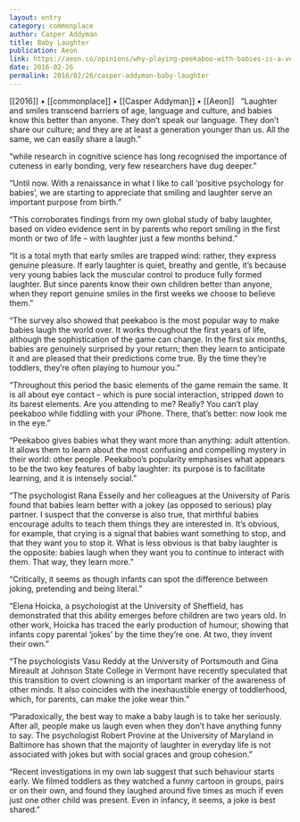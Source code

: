 ```yaml
---
layout: entry
category: commonplace
author: Casper Addyman
title: Baby Laughter
publication: Aeon
link: https://aeon.co/opinions/why-playing-peekaboo-with-babies-is-a-very-serious-matter
date: 2016-02-26
permalink: 2016/02/26/casper-addyman-baby-laughter
---
```


[[2016]] • [[commonplace]] • [[Casper Addyman]] • [[Aeon]]
 
“Laughter and smiles transcend barriers of age, language and culture, and babies know this better than anyone. They don’t speak our language. They don’t share our culture; and they are at least a generation younger than us. All the same, we can easily share a laugh.”

“while research in cognitive science has long recognised the importance of cuteness in early bonding, very few researchers have dug deeper.”

“Until now. With a renaissance in what I like to call ‘positive psychology for babies’, we are starting to appreciate that smiling and laughter serve an important purpose from birth.”

“This corroborates findings from my own global study of baby laughter, based on video evidence sent in by parents who report smiling in the first month or two of life – with laughter just a few months behind.”

“It is a total myth that early smiles are trapped wind: rather, they express genuine pleasure. If early laughter is quiet, breathy and gentle, it’s because very young babies lack the muscular control to produce fully formed laughter. But since parents know their own children better than anyone, when they report genuine smiles in the first weeks we choose to believe them.”

“The survey also showed that peekaboo is the most popular way to make babies laugh the world over. It works throughout the first years of life, although the sophistication of the game can change. In the first six months, babies are genuinely surprised by your return; then they learn to anticipate it and are pleased that their predictions come true. By the time they’re toddlers, they’re often playing to humour you.”

“Throughout this period the basic elements of the game remain the same. It is all about eye contact – which is pure social interaction, stripped down to its barest elements. Are you attending to me? Really? You can’t play peekaboo while fiddling with your iPhone. There, that’s better: now look me in the eye.”

“Peekaboo gives babies what they want more than anything: adult attention. It allows them to learn about the most confusing and compelling mystery in their world: other people. Peekaboo’s popularity emphasises what appears to be the two key features of baby laughter: its purpose is to facilitate learning, and it is intensely social.”

“The psychologist Rana Esseily and her colleagues at the University of Paris found that babies learn better with a jokey (as opposed to serious) play partner. I suspect that the converse is also true, that mirthful babies encourage adults to teach them things they are interested in. It’s obvious, for example, that crying is a signal that babies want something to stop, and that they want you to stop it. What is less obvious is that baby laughter is the opposite: babies laugh when they want you to continue to interact with them. That way, they learn more.”

“Critically, it seems as though infants can spot the difference between joking, pretending and being literal.”

“Elena Hoicka, a psychologist at the University of Sheffield, has demonstrated that this ability emerges before children are two years old. In other work, Hoicka has traced the early production of humour, showing that infants copy parental ‘jokes’ by the time they’re one. At two, they invent their own.”

“The psychologists Vasu Reddy at the University of Portsmouth and Gina Mireault at Johnson State College in Vermont have recently speculated that this transition to overt clowning is an important marker of the awareness of other minds. It also coincides with the inexhaustible energy of toddlerhood, which, for parents, can make the joke wear thin.”

“Paradoxically, the best way to make a baby laugh is to take her seriously. After all, people make us laugh even when they don’t have anything funny to say. The psychologist Robert Provine at the University of Maryland in Baltimore has shown that the majority of laughter in everyday life is not associated with jokes but with social graces and group cohesion.”

“Recent investigations in my own lab suggest that such behaviour starts early. We filmed toddlers as they watched a funny cartoon in groups, pairs or on their own, and found they laughed around five times as much if even just one other child was present. Even in infancy, it seems, a joke is best shared.”


